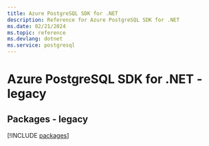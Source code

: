 ```yaml
---
title: Azure PostgreSQL SDK for .NET
description: Reference for Azure PostgreSQL SDK for .NET
ms.date: 02/21/2024
ms.topic: reference
ms.devlang: dotnet
ms.service: postgresql
---
```

# Azure PostgreSQL SDK for .NET - legacy
## Packages - legacy
[!INCLUDE [packages](postgresql-index.md)]